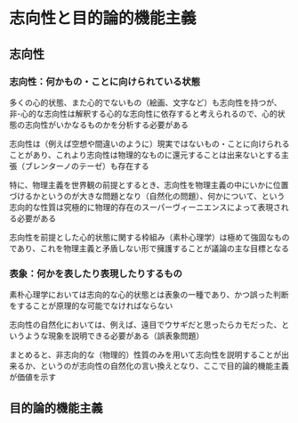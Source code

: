 # 志向性と目的論的機能主義

## 志向性

### 志向性：何かもの・ことに向けられている状態

多くの心的状態、また心的でないもの（絵画、文字など）も志向性を持つが、非-心的な志向性は解釈する心的な志向性に依存すると考えられるので、心的状態の志向性がいかなるものかを分析する必要がある

志向性は（例えば空想や間違いのように）現実ではないもの・ことに向けられることがあり、これより志向性は物理的なものに還元することは出来ないとする主張（ブレンターノのテーゼ）も存在する

特に、物理主義を世界観の前提とするとき、志向性を物理主義の中にいかに位置づけるかというのが大きな問題となり（自然化の問題）、何かについて、という志向的な性質は究極的に物理的存在のスーパーヴィーニエンスによって表現される必要がある

志向性を前提とした心的状態に関する枠組み（素朴心理学）は極めて強固なものであり、これを物理主義と矛盾しない形で擁護することが議論の主な目標となる

### 表象：何かを表したり表現したりするもの

素朴心理学においては志向的な心的状態とは表象の一種であり、かつ誤った判断をすることが原理的な可能でなければならない

志向性の自然化においては、例えば、遠目でウサギだと思ったらカモだった、というような現象を説明できる必要がある（誤表象問題）

まとめると、非志向的な（物理的）性質のみを用いて志向性を説明することが出来るか、というのが志向性の自然化の言い換えとなり、ここで目的論的機能主義が価値を示す

## 目的論的機能主義

